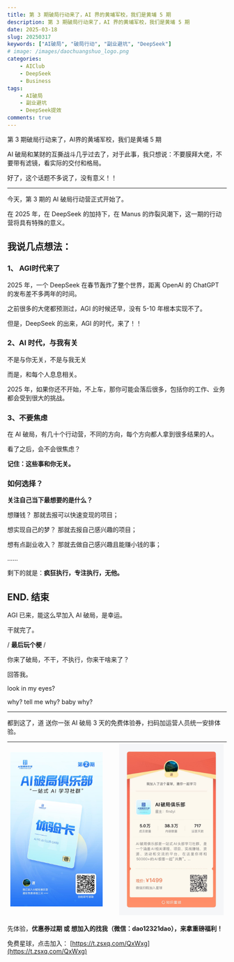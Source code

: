```yaml
---
title: 第 3 期破局行动来了，AI 界的黄埔军校，我们是黄埔 5 期
description: 第 3 期破局行动来了，AI 界的黄埔军校，我们是黄埔 5 期
date: 2025-03-18
slug: 20250317
keywords: ["AI破局", "破局行动", "副业避坑", "DeepSeek"]
# image: /images/daochuangshuo_logo.png
categories:
    - AIClub
    - DeepSeek
    - Business
tags:
    - AI破局
    - 副业避坑
    - DeepSeek提效
comments: true
---
```



第 3 期破局行动来了，AI界的黄埔军校，我们是黄埔 5 期

AI 破局和某财的互撕战斗几乎过去了，对于此事，我只想说：不要膜拜大佬，不要带有滤镜，看实际的交付和格局。

好了，这个话题不多说了，没有意义！！

---

今天，第 3 期的 AI 破局行动营正式开始了。

在 2025 年，在 DeepSeek 的加持下，在 Manus 的炸裂风潮下，这一期的行动营将具有特殊的意义。

## 我说几点想法：

### 1、 AGI时代来了

2025 年，一个 DeepSeek 在春节轰炸了整个世界，距离 OpenAI 的 ChatGPT 的发布差不多两年的时间。

之前很多的大佬都预测过，AGI 的时候还早，没有 5-10 年根本实现不了。

但是，DeepSeek 的出来，AGI 的时代，来了！！

### 2、AI 时代，与我有关

不是与你无关，不是与我无关

而是，和每个人息息相关。

2025 年，如果你还不开始，不上车，那你可能会落后很多，包括你的工作、业务都会受到很大的挑战。

### 3、不要焦虑

在 AI 破局，有几十个行动营，不同的方向，每个方向都人拿到很多结果的人。

看了之后，会不会很焦虑？

**记住：这些事和你无关。**

### 如何选择？

**关注自己当下最想要的是什么？**

想赚钱？ 那就去报可以快速变现的项目；

想实现自己的梦？ 那就去报自己感兴趣的项目；

想有点副业收入？ 那就去做自己感兴趣且能赚小钱的事；

......

剩下的就是：**疯狂执行，专注执行，无他。**


## END. 结束

AGI 已来，能这么早加入 AI 破局，是幸运。

干就完了。


/ **最后玩个梗** / 

你来了破局，不干，不执行，你来干啥来了？

回答我。

look in my eyes? 

why? tell me why? baby why?

--- 

都到这了，道 送你一张 AI 破局 3 天的免费体验券，扫码加运营人员统一安排体验。

|<div style="width:90%">![](poju_tyk.jpeg)</div>|<div style="width:100%">![](poju_xq.jpeg)</div>|
|-----|-----|

先体验，**优惠券过期 或 想加入的找我（微信：dao12321dao），来拿重磅福利！**


免费星球，点击加入： [https://t.zsxq.com/QxWxg](https://t.zsxq.com/QxWxg)

